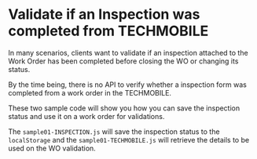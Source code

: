 # Validate if an Inspection was completed from TECHMOBILE

In many scenarios, clients want to validate if an inspection attached to the Work Order has been completed before closing the WO or changing its status.

By the time being, there is no API to verify whether a inspection form was completed from a work order in the TECHMOBILE.

These two sample code will show you how you can save the inspection status and use it on a work order for validations.

The `sample01-INSPECTION.js` will save the inspection status to the `localStorage` and the `sample01-TECHMOBILE.js` will retrieve the details to be used on the WO validation.